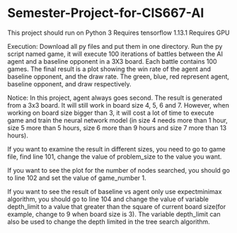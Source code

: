 # Semester-Project-for-CIS667-AI
This project should run on Python 3
Requires tensorflow 1.13.1
Requires GPU

Execution: Download all py files and put them in one directory. Run the py script named game, it will execute 100 iterations of battles between the AI agent and a baseline opponent in a 3X3 board. Each battle contains 100 games. The final result is a plot showing the win rate of the agent and baseline opponent, and the draw rate. The green, blue, red represent agent, baseline opponent, and draw respectively.

Notice: In this project, agent always goes second. The result is generated from a 3x3 board. It will still work in board size 4, 5, 6 and 7. However, when working on board size bigger than 3, it will cost a lot of time to execute game and train the neural network model (in size 4 needs more than 1 hour, size 5 more than 5 hours, size 6 more than 9 hours and size 7 more than 13 hours). 

If you want to examine the result in different sizes, you need to go to game file, find line 101, change the value of problem_size to the value you want. 

If you want to see the plot for the number of nodes searched, you should go to line 102 and set the value of game_number 1. 

If you want to see the result of baseline vs agent only use expectminimax algorithm, you should go to line 104 and change the value of variable depth_limit to a value that greater than the square of current board size(for example, change to 9 when board size is 3). The variable depth_limit can also be used to change the depth limited in the tree search algorithm.

